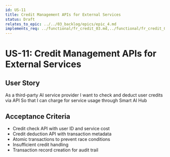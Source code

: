 ```yaml
---
id: US-11
title: Credit Management APIs for External Services
status: Draft
relates_to_epic: ../../03_backlog/epics/epic_4.md
implements_req: ../functional/fr_credit_03.md,../functional/fr_credit_04.md
---
```

# US-11: Credit Management APIs for External Services

## User Story
As a third-party AI service provider
I want to check and deduct user credits via API
So that I can charge for service usage through Smart AI Hub

## Acceptance Criteria
- Credit check API with user ID and service cost
- Credit deduction API with transaction metadata
- Atomic transactions to prevent race conditions
- Insufficient credit handling
- Transaction record creation for audit trail